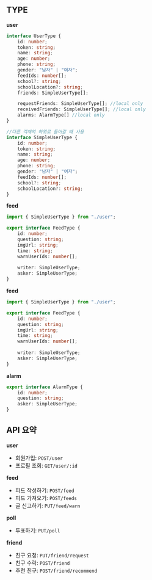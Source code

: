 
## TYPE

**user**

```ts
interface UserType {
    id: number;
    token: string;
    name: string;
    age: number;
    phone: string;
    gender: "남자" | "여자";
    feedIds: number[];
    school?: string;
    schoolLocation?: string;
    friends: SimpleUserType[];

    requestFriends: SimpleUserType[]; //local only
    receivedFriends: SimpleUserType[]; //local only
    alarms: AlarmType[] //local only
}

//다른 객체의 하위로 들어갈 때 사용
interface SimpleUserType {
    id: number;
    token: string;
    name: string;
    age: number;
    phone: string;
    gender: "남자" | "여자";
    feedIds: number[];
    school?: string;
    schoolLocation?: string;
}
```

**feed**

```ts
import { SimpleUserType } from "./user";

export interface FeedType {
    id: number;
    question: string;
    imgUrl: string;
    time: string;
    warnUserIds: number[];
    
    writer: SimpleUserType;
    asker: SimpleUserType;
}
```

**feed**

```ts
import { SimpleUserType } from "./user";

export interface FeedType {
    id: number;
    question: string;
    imgUrl: string;
    time: string;
    warnUserIds: number[];
    
    writer: SimpleUserType;
    asker: SimpleUserType;
}
```

**alarm**

```ts
export interface AlarmType {
    id: number;
    question: string;
    asker: SimpleUserType;
}
```

  
## API 요약

**user**  
- 회원가입: ```POST/user```
- 프로필 조회: ```GET/user/:id```

**feed**  
- 피드 작성하기: ```POST/feed```  
- 피드 가져오기: ```POST/feeds```  
- 글 신고하기: ```PUT/feed/warn```

**poll**  
- 투표하기: ```PUT/poll```  

**friend**  
- 친구 요청: ```PUT/friend/request```  
- 친구 수락: ```POST/friend```  
- 추천 친구: ```POST/friend/recommend```


